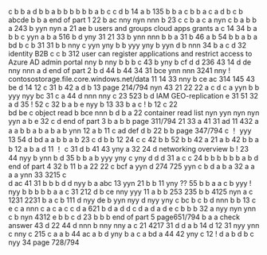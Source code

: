 c
b
b
a
d
b
b
a b
b
b
b
b
b
a
b
c
c
d
b
14
a
b
135
b
b
a
c
b
b
a
c
a
d
b
c
b
abcde
b
b
a     end of part 1
22
b
ac
nny
nyn  nnn
b
23
c
c
b
a
c
a
nyn
c
b
a
b
b
a
243
b
yyn nyn
a
21
ae
b
users and groups   cloud apps  grants
a
c
14
34
b
a
b
b c 
yyn
a
b
a
516
b
d
yny
31
21  33
b
ynn nnn
b
b 
a
31
b
46
a
b
54
b
b
a b
a
bd
b
c
b
31
31
b
b
nny
c
yyn yny
b
b
yyy yny
b
yyn
d
b
nnn
34
b
a
c
d
32
identity B2B
c
c
b
312
user can register applications and  restrict access to Azure AD admin portal
nny
b
nny
b
b
b
c
43
b
yny
b
cf
d
d
236
43
14
d
de
nny nnn
a
d end of part 2
b d
44
b
44 34
31
bce
ynn nnn
3241
nny !
contosostorage.file.core.windows.net/data
11
14
33
nny
b
ce ac
314 145
43
be
d
14 12
c
31
b
42
a
d
b
13   page 214/794
nyn
43
21 22
22
a
c
d
c
a
yyn
b
b
yyy nyy
bc
31
c
a
44
d
nnn
nny
c
23
523
b
d
IAM GEO-replication
e
31 51
32
a
d
35 ! 52
c
32
b
a
b
e
nyy
b
13
33
b a
c ! b
12
c
22  
bd be
c
object read
b
bce
nnn
b
d
b a
22
container read list
nyn
yyn nyn
nyn
yyn
a
b
e
32
c
d end of part 3
b
a
b
b  page 311/794
21  33
a 
41
31
ad
11
432
a
a
a
b
b
a
b
a
b
a
b
ynn
12
a
b
11
c
ad
def
d
b
22
b
b  page 347/794
c ！
yyy
13
54
d
bd
a
a
b
b
a
b
23
c
d
b
b
12
24
c
c
42
b
b
52
b
b
42
a
21
a
b
42
b
b
a
b
12
a
b
a
d
11 ！
c
31
d b
41
43
yny
a
32
24
d
networking overview
b !
23
44
nyy 
b
ynn
b d
35
b
b
a
b
yyy yny
c
yny
d
d
d
31
a
c
c
24
b
b
b
b
b
b
a
b
d  end of part 4 
32
b
11
b a
22
22
c
bcf
a
yyn
d
274 725
yyn
c
b
d
a
b
a
32
a
a
a
a
ynn
33
3215
c  
d
ac
41
31
b
b
b
d
d 
nyy
b
a
abc
13
yyn
21
b
b
11
yny
?? 55
b
b
a
a
c
b
yyy ! nyy
b
b
b
b
b
a
a
c
31
212
d
b
ce
nny
yyy
11
a
b
b
253 235
b
b
4125
nyn
a
c
1231 2231
b
a
c
b
111
d
nyy
de
b
yyn
nyy
d
nyy
yny
c
bc
b
c
b
d
nnn
b
b
13
c
e c
a
nnn
c
a
c
a
c
c
d
a
621
b
d a
d
d
c d
a
d
a
d
e
c
b
b
b
32
a
nyy nyn
ynn
c
b
nyn
4312
e b
b
c
d
23
b
b
b  end of part 5 page651/794
b
a
a    check answer
43
d
22
44
d
nnn
b
nny
nny
a
c
21
4217
31
d
d
a
b
14
d
12
31
nyy
ynn
c
nny
c
215
c
a
a
b
44
ac
a
b
d
yny
b
a
c
a
bd
a
44
42
yny
c
12 !
d
a
b
d
b
c
nyy
34  page 728/794

